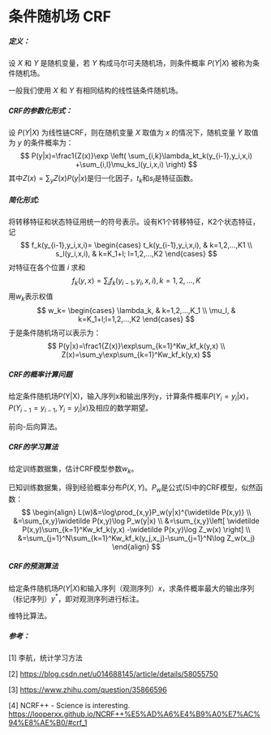 # 条件随机场 CRF

##### 定义：

设 $X$ 和 $Y$ 是随机变量，若 $Y$ 构成马尔可夫随机场，则条件概率 $P(Y|X)$ 被称为条件随机场。

一般我们使用 $X$ 和 $Y$ 有相同结构的线性链条件随机场。

##### CRF的参数化形式：

设 $P(Y|X)$ 为线性链CRF，则在随机变量 $X$ 取值为 $x$ 的情况下，随机变量 $Y$ 取值为 $y$ 的条件概率为：
$$
P(y|x)=\frac1{Z(x)}\exp
\left(
 \sum_{i,k}\lambda_kt_k(y_{i-1},y_i,x,i)
+\sum_{i,l}\mu_ks_l(y_i,x,i)
\right)
$$
其中$Z(x)=\sum_yZ(x)P(y|x)$是归一化因子，$t_k$和$s_l$是特征函数。

##### 简化形式:

将转移特征和状态特征用统一的符号表示。设有K1个转移特征，K2个状态特征，记
$$
f_k(y_{i-1},y_i,x,i)=
\begin{cases}
t_k(y_{i-1},y_i,x,i), & k=1,2,...,K1 \\
s_l(y_i,x,i), & k=K_1+l; l=1,2,...,K2
\end{cases}
$$
对特征在各个位置 $i$ 求和
$$
f_k(y,x)=\sum_if_k(y_{i-1},y_i,x,i), k=1,2,...,K
$$
用$w_k$表示权值
$$
w_k=
\begin{cases}
\lambda_k, & k=1,2,...,K_1 \\
\mu_l, & k=K_1+l;l=1,2,...,K2
\end{cases}
$$
于是条件随机场可以表示为：
$$
P(y|x)=\frac1{Z(x)}\exp\sum_{k=1}^Kw_kf_k(y,x) \\
Z(x)=\sum_y\exp\sum_{k=1}^Kw_kf_k(y,x)
$$

##### CRF的概率计算问题

给定条件随机场P(Y|X)，输入序列x和输出序列y，计算条件概率$P(Y_i=y_i|x)$，$P(Y_{i-1}=y_{i-1},Y_i=y_i|x)$及相应的数学期望。

前向-后向算法。

##### CRF的学习算法

给定训练数据集，估计CRF模型参数$w_k$。

已知训练数据集，得到经验概率分布$\widetilde P(X,Y)$。$P_w$是公式(5)中的CRF模型，似然函数：
$$
\begin{align}
L(w)&=\log\prod_{x,y}P_w(y|x)^{\widetilde P(x,y)} \\
&=\sum_{x,y}\widetilde P(x,y)\log P_w(y|x) \\
&=\sum_{x,y}\left[ \widetilde P(x,y)\sum_{k=1}^Kw_kf_k(y,x)
  -\widetilde P(x,y)\log Z_w(x) \right] \\
&=\sum_{j=1}^N\sum_{k=1}^Kw_kf_k(y_j,x_j)-\sum_{j=1}^N\log Z_w(x_j)
\end{align}
$$


##### CRF的预测算法

给定条件随机场$P(Y|X)$和输入序列（观测序列）$x$，求条件概率最大的输出序列（标记序列）$y^*$，即对观测序列进行标注。

维特比算法。



##### 参考：

[1] 李航，统计学习方法

[2] https://blog.csdn.net/u014688145/article/details/58055750

[3] https://www.zhihu.com/question/35866596

[4] NCRF++ - Science is interesting.
https://looperxx.github.io/NCRF++%E5%AD%A6%E4%B9%A0%E7%AC%94%E8%AE%B0/#crf_1


